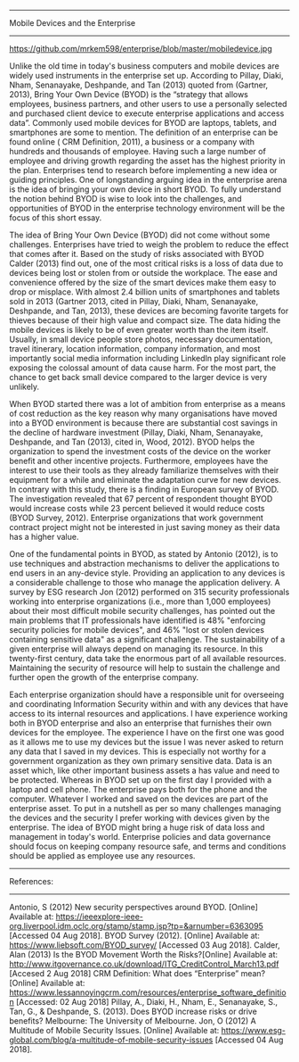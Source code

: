 ***
Mobile Devices and the Enterprise
***
https://github.com/mrkem598/enterprise/blob/master/mobiledevice.jpg

Unlike the old time in today's business computers and mobile devices are widely used instruments in the enterprise set up. According to Pillay, Diaki, Nham, Senanayake, Deshpande, and Tan (2013) quoted from (Gartner, 2013), Bring Your Own Device (BYOD) is the “strategy that allows employees, business partners, and other users to use a personally selected and purchased client device to execute enterprise applications and access data”. Commonly used mobile devices for BYOD are laptops, tablets, and smartphones are some to mention. The definition of an enterprise can be found online ( CRM Definition, 2011), a business or a company with hundreds and thousands of employee. Having such a large number of employee and driving growth regarding the asset has the highest priority in the plan. Enterprises tend to research before implementing a new idea or guiding principles. One of longstanding arguing idea in the enterprise arena is the idea of bringing your own device in short BYOD. To fully understand the notion behind BYOD is wise to look into the challenges, and opportunities of BYOD in the enterprise technology environment will be the focus of this short essay.

The idea of Bring Your Own Device (BYOD) did not come without some challenges. Enterprises have tried to weigh the problem to reduce the effect that comes after it. Based on the study of risks associated with BYOD Calder (2013) find out, one of the most critical risks is a loss of data due to devices being lost or stolen from or outside the workplace. The ease and convenience offered by the size of the smart devices make them easy to drop or misplace. With almost 2.4 billion units of smartphones and tablets sold in 2013 (Gartner 2013, cited in Pillay, Diaki, Nham, Senanayake, Deshpande, and Tan, 2013), these devices are becoming favorite targets for thieves because of their high value and compact size. The data hiding the mobile devices is likely to be of even greater worth than the item itself. Usually, in small device people store photos, necessary documentation, travel itinerary, location information, company information, and most importantly social media information including LinkedIn play significant role exposing the colossal amount of data cause harm. For the most part, the chance to get back small device compared to the larger device is very unlikely. 

When BYOD started there was a lot of ambition from enterprise as a means of cost reduction as the key reason why many organisations have moved into a BYOD environment is because there are substantial cost savings in the decline of hardware investment (Pillay, Diaki, Nham, Senanayake, Deshpande, and Tan (2013), cited in, Wood, 2012). BYOD helps the organization to spend the investment costs of the device on the worker benefit and other incentive projects. Furthermore, employees have the interest to use their tools as they already familiarize themselves with their equipment for a while and eliminate the adaptation curve for new devices. In contrary with this study, there is a finding in European survey of BYOD. The investigation revealed that 67 percent of respondent thought BYOD would increase costs while 23 percent believed it would reduce costs (BYOD Survey, 2012). Enterprise organizations that work government contract project might not be interested in just saving money as their data has a higher value. 

One of the fundamental points in BYOD, as stated by Antonio (2012), is to use techniques and abstraction mechanisms to deliver the applications to end users in an any-device style. Providing an application to any devices is a considerable challenge to those who manage the application delivery. A survey by  ESG research Jon (2012)  performed on 315 security professionals working into enterprise organizations (i.e., more than 1,000 employees) about their most difficult mobile security challenges, has pointed out the main problems that IT professionals have identified is 48% "enforcing security policies for mobile devices", and 46% "lost or stolen devices containing sensitive data" as a significant challenge. The sustainability of a given enterprise will always depend on managing its resource. In this twenty-first century, data take the enormous part of all available resources. Maintaining the security of resource will help to sustain the challenge and further open the growth of the enterprise company. 

Each enterprise organization should have a responsible unit for overseeing and coordinating Information Security within and with any devices that have access to its internal resources and applications. I have experience working both in BYOD enterprise and also an enterprise that furnishes their own devices for the employee. The experience I have on the first one was good as it allows me to use my devices but the issue I was never asked to return any data that I saved in my devices. This is especially not worthy for a government organization as they own primary sensitive data. Data is an asset which, like other important business assets a has value and need to be protected. Whereas in BYOD set up on the first day I provided with a laptop and cell phone. The enterprise pays both for the phone and the computer. Whatever I worked and saved on the devices are part of the enterprise asset. To put in a nutshell as per so many challenges managing the devices and the security I prefer working with devices given by the enterprise. The idea of BYOD might bring a huge risk of data loss and management in today's world. Enterprise policies and data governance should focus on keeping company resource safe, and terms and conditions should be applied as employee use any resources. 

 

***
References:
***
Antonio, S (2012) New security perspectives around BYOD. [Online] Available at: https://ieeexplore-ieee-org.liverpool.idm.oclc.org/stamp/stamp.jsp?tp=&arnumber=6363095 [Accessed 04 Aug 2018].
BYOD Survey (2012). [Online] Available at: https://www.liebsoft.com/BYOD_survey/ [Accessed 03 Aug 2018].
Calder, Alan (2013) Is the BYOD Movement Worth the Risks?[Online] Available at: http://www.itgovernance.co.uk/download/ITG_CreditControl_March13.pdf [Accesed 2 Aug 2018]
 CRM Definition: What does “Enterprise” mean?[Online] Available at: https://www.lessannoyingcrm.com/resources/enterprise_software_definition [Accessed: 02 Aug 2018]
Pillay, A., Diaki, H., Nham, E., Senanayake, S., Tan, G., & Deshpande, S. (2013). Does BYOD increase risks or drive benefits? Melbourne: The University of Melbourne.
Jon, O (2012) A Multitude of Mobile Security Issues. [Online] Available at: https://www.esg-global.com/blog/a-multitude-of-mobile-security-issues [Accessed 04 Aug 2018].

